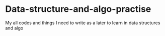 # Data-structure-and-algo-practise
My all codes and things I need to write as a later to learn in data structures and algo 

